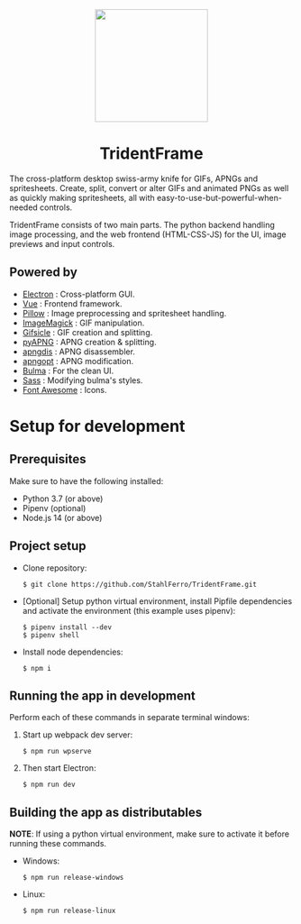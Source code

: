 <div align="center">
  <a href="https://stahlferro.pages.dev/softwares/tridentframe">
    <img width="200" height="200" src="https://stahlferro.pages.dev/logos/TridentFrame_logo.svg">
  </a>
  <h1>TridentFrame</h1>
</div>

The cross-platform desktop swiss-army knife for GIFs, APNGs and spritesheets. Create, split, convert or alter GIFs and animated PNGs as well as quickly making spritesheets, all with easy-to-use-but-powerful-when-needed controls.

TridentFrame consists of two main parts. The python backend handling image processing, and the web frontend (HTML-CSS-JS) for the UI, image previews and input controls.

## Powered by

* [Electron](https://electronjs.org/) : Cross-platform GUI.
* [Vue](https://vuejs.org/) : Frontend framework.
* [Pillow](https://python-pillow.org/) : Image preprocessing and spritesheet handling.
* [ImageMagick](https://imagemagick.org/index.php) : GIF manipulation.
* [Gifsicle](https://www.lcdf.org/gifsicle/) : GIF creation and splitting.
* [pyAPNG](https://github.com/eight04/pyAPNG) : APNG creation & splitting.
* [apngdis](http://apngdis.sourceforge.net/) : APNG disassembler.
* [apngopt](https://sourceforge.net/projects/apng/files/APNG_Optimizer/) : APNG modification.
* [Bulma](https://bulma.io/) : For the clean UI.
* [Sass](https://sass-lang.com/) : Modifying bulma's styles.
* [Font Awesome](https://fontawesome.com/) : Icons.

# Setup for development

## Prerequisites

Make sure to have the following installed:

* Python 3.7 (or above)
* Pipenv (optional)
* Node.js 14 (or above)


## Project setup

* Clone repository:

    ```
    $ git clone https://github.com/StahlFerro/TridentFrame.git
    ```

* [Optional] Setup python virtual environment, install Pipfile dependencies and activate the environment (this example uses pipenv):

    ```
    $ pipenv install --dev
    $ pipenv shell
    ```

* Install node dependencies:

    ```
    $ npm i
    ```

## Running the app in development

Perform each of these commands in separate terminal windows:

1. Start up webpack dev server:

    ```
    $ npm run wpserve
    ```

2. Then start Electron:

    ```
    $ npm run dev
    ```


## Building the app as distributables

**NOTE**: If using a python virtual environment, make sure to activate it before running these commands.

* Windows:

    ```
    $ npm run release-windows
  ```

* Linux:

    ```
    $ npm run release-linux
    ```
